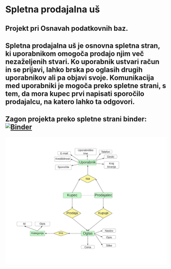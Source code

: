 # Spletna prodajalna uš
Projekt pri Osnavah podatkovnih baz.
------------------------------------------------
Spletna prodajalna uš je osnovna spletna stran, ki uporabnikom omogoča prodajo njim več nezaželjenih stvari. Ko uporabnik ustvari račun in se prijavi, lahko brska po oglasih drugih uporabnikov ali pa objavi svoje. Komunikacija med uporabniki je mogoča preko spletne strani, s tem, da mora kupec prvi napisati sporočilo prodajalcu, na katero lahko ta odgovori. 
------------------------------------------------
Zagon projekta preko spletne strani binder: 
[![Binder](https://mybinder.org/badge_logo.svg)](https://mybinder.org/v2/gh/jostv99/projektna-naloga-OPB/main?urlpath=proxy%2F8080)
------------------------------------------------
![ER diagram (dopolni)](ERdiagram.png)


